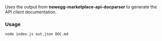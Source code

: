 Uses the output from **newegg-marketplace-api-docparser** to generate the API client documentation.

### Usage

```terminal
node index.js out.json DOC.md
```